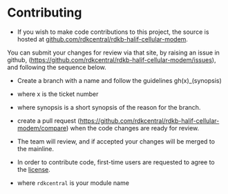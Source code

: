 # Contributing

- If you wish to make code contributions to this project, the source is hosted at [github.com/rdkcentral/rdkb-halif-cellular-modem](https://github.com/rdkcentral/rdkb-halif-cellular-modem).

You can submit your changes for review via that site, by raising an issue in github, (https://github.com/rdkcentral/rdkb-halif-cellular-modem/issues), and following the sequence below.

- Create a branch with a name and follow the guidelines gh(x)_(synopsis)
- where x is the ticket number
- where synopsis is a short synopsis of the reason for the branch.
- create a pull request (https://github.com/rdkcentral/rdkb-halif-cellular-modem/compare) when the code changes are ready for review.
- The team will review, and if accepted your changes will be merged to the mainline.

- In order to contribute code, first-time users are requested to agree to the [license](https://wiki.rdkcentral.com/signup.action).

- where `rdkcentral` is your module name
